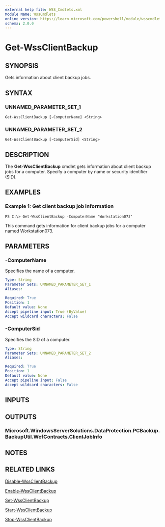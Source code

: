 ```yaml
---
external help file: WSS_Cmdlets.xml
Module Name: WssCmdlets
online version: https://learn.microsoft.com/powershell/module/wsscmdlets/get-wssclientbackup?view=windowsserver2012-ps&wt.mc_id=ps-gethelp
schema: 2.0.0
---
```


# Get-WssClientBackup

## SYNOPSIS
Gets information about client backup jobs.

## SYNTAX

### UNNAMED_PARAMETER_SET_1
```
Get-WssClientBackup [-ComputerName] <String>
```

### UNNAMED_PARAMETER_SET_2
```
Get-WssClientBackup [-ComputerSid] <String>
```

## DESCRIPTION
The **Get-WssClientBackup** cmdlet gets information about client backup jobs for a computer.
Specify a computer by name or security identifier (SID).

## EXAMPLES

### Example 1: Get client backup job information
```
PS C:\> Get-WssClientBackup -ComputerName "Workstation073"
```

This command gets information for client backup jobs for a computer named Workstation073.

## PARAMETERS

### -ComputerName
Specifies the name of a computer.

```yaml
Type: String
Parameter Sets: UNNAMED_PARAMETER_SET_1
Aliases: 

Required: True
Position: 1
Default value: None
Accept pipeline input: True (ByValue)
Accept wildcard characters: False
```

### -ComputerSid
Specifies the SID of a computer.

```yaml
Type: String
Parameter Sets: UNNAMED_PARAMETER_SET_2
Aliases: 

Required: True
Position: 1
Default value: None
Accept pipeline input: False
Accept wildcard characters: False
```

## INPUTS

## OUTPUTS

### Microsoft.WindowsServerSolutions.DataProtection.PCBackup.BackupUtil.WcfContracts.ClientJobInfo

## NOTES

## RELATED LINKS

[Disable-WssClientBackup](./Disable-WssClientBackup.md)

[Enable-WssClientBackup](./Enable-WssClientBackup.md)

[Set-WssClientBackup](./Set-WssClientBackup.md)

[Start-WssClientBackup](./Start-WssClientBackup.md)

[Stop-WssClientBackup](./Stop-WssClientBackup.md)

